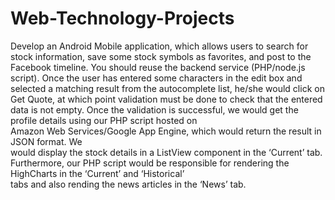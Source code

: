 # Web-Technology-Projects
Develop	an	Android	 Mobile application,	which	allows	users	to	search	for	stock	information,	save	some	stock	symbols	
as favorites,	and	post	to	the	Facebook	timeline.	You	should	reuse	the	backend	service	
(PHP/node.js script).
Once	the	user	has	entered	some	characters in	the	edit	box	and	selected	a	matching	result	from
the	autocomplete	list,	he/she	would	click	on	Get Quote,	at	which	point	validation	must	be	done
to	check	that	the	entered	data	is	not	empty.
Once	the	validation	is	successful,	we	would	get	the	profile	details	using	our	PHP	script	hosted	on	
Amazon	Web	Services/Google	App	Engine,	which	would	return	the	result	in	JSON	format.	We	
would	display	the	stock	details	in	a	ListView	component	in	the	‘Current’	tab.		Furthermore,	our	
PHP script would	be	responsible	for	rendering	the	HighCharts	in	the	‘Current’	and	‘Historical’	
tabs and	also	rending	the	news	articles	in	the	‘News’	tab.



